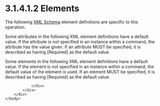 <html dir="LTR" xmlns:mshelp="http://msdn.microsoft.com/mshelp" xmlns:ddue="http://ddue.schemas.microsoft.com/authoring/2003/5" xmlns:xlink="http://www.w3.org/1999/xlink" xmlns:tool="http://www.microsoft.com/tooltip">
    <head>
        <meta http-equiv="Content-Type" content="text/html; CHARSET=utf-8"></meta>
        <meta name="save" content="history"></meta>
        <title>3.1.4.1.2 Elements</title>
        <xml>
            <mshelp:toctitle title="3.1.4.1.2 Elements"></mshelp:toctitle>
            <mshelp:rltitle title="[MS-SSAS]: Elements"></mshelp:rltitle>
            <mshelp:keyword index="A" term="aabfad19-d79b-486f-a925-210af8406c20"></mshelp:keyword>
            <mshelp:attr name="DCSext.ContentType" value="open specification"></mshelp:attr>
            <mshelp:attr name="AssetID" value="aabfad19-d79b-486f-a925-210af8406c20"></mshelp:attr>
            <mshelp:attr name="TopicType" value="kbRef"></mshelp:attr>
            <mshelp:attr name="DCSext.Title" value="[MS-SSAS]: Elements" />
        </xml>
    </head>
    <body>
        <div id="header">
            <h1 class="heading">3.1.4.1.2 Elements</h1>
        </div>
        <div id="mainSection">
            <div id="mainBody">
                <div id="allHistory" class="saveHistory"></div>
                <div id="sectionSection0" class="section" name="collapseableSection">
                    

<p>The following <a href="8676f5ce-62d4-4244-a326-634bfed4aba4.html#gt_0297231c-9f6b-4dc0-8ce5-d4b5a66f4bd4">XML Schema</a> element
definitions are specific to this operation.</p>

<p>Some attributes in the following XML element definitions
have a default value. If the attribute is not specified in an instance within a
command, the attribute has the value given. If an attribute MUST be specified,
it is described as having [Required] as the default value.</p>

<p>Some elements in the following XML element definitions have
a default value. If the element is not specified in an instance within a
command, the default value of the element is used. If an element MUST be
specified, it is described as having [Required] as the default value.</p>


                </div>
            </div>
        </div>
    </body>
</html>